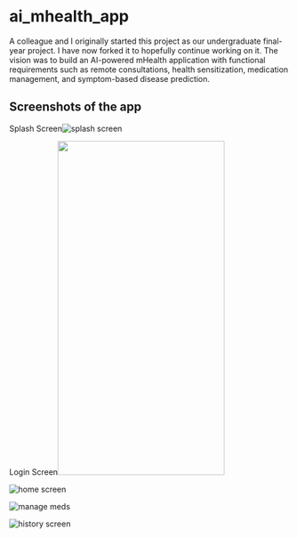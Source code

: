 # ai_mhealth_app

A colleague and I originally started this project as our undergraduate final-year project. I have now forked it to hopefully continue working on it. The vision was to build an AI-powered mHealth application with functional requirements such as remote consultations, health sensitization, medication management, and symptom-based disease prediction.

## Screenshots of the app
Splash Screen![splash screen](<img src="https://github.com/Kataali/ai-mhealth/blob/master/screenshots/splash.jpg" width="300" height="600"/>)

Login Screen<img src="/screenshots/login.jpg" width="300" height="600"/>

![home screen](/screenshots/home.jpg)

![manage meds](/screenshots/medications.jpg)

![history screen](/screenshots/history.jpg)




